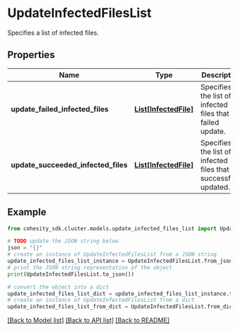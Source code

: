 # UpdateInfectedFilesList

Specifies a list of infected files.

## Properties

Name | Type | Description | Notes
------------ | ------------- | ------------- | -------------
**update_failed_infected_files** | [**List[InfectedFile]**](InfectedFile.md) | Specifies the list of infected files that failed update. | [optional] 
**update_succeeded_infected_files** | [**List[InfectedFile]**](InfectedFile.md) | Specifies the list of infected files that are successfully updated. | [optional] 

## Example

```python
from cohesity_sdk.cluster.models.update_infected_files_list import UpdateInfectedFilesList

# TODO update the JSON string below
json = "{}"
# create an instance of UpdateInfectedFilesList from a JSON string
update_infected_files_list_instance = UpdateInfectedFilesList.from_json(json)
# print the JSON string representation of the object
print(UpdateInfectedFilesList.to_json())

# convert the object into a dict
update_infected_files_list_dict = update_infected_files_list_instance.to_dict()
# create an instance of UpdateInfectedFilesList from a dict
update_infected_files_list_from_dict = UpdateInfectedFilesList.from_dict(update_infected_files_list_dict)
```
[[Back to Model list]](../README.md#documentation-for-models) [[Back to API list]](../README.md#documentation-for-api-endpoints) [[Back to README]](../README.md)


